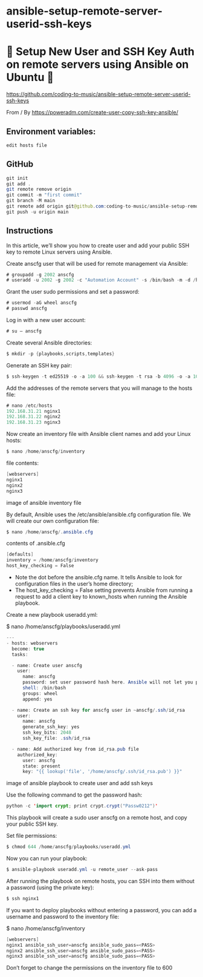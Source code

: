 # ansible-setup-remote-server-userid-ssh-keys

# 🚀 Setup New User and SSH Key Auth on remote servers using Ansible on Ubuntu 🚀

https://github.com/coding-to-music/ansible-setup-remote-server-userid-ssh-keys


From / By https://poweradm.com/create-user-copy-ssh-key-ansible/

## Environment variables:

```java
edit hosts file
```

## GitHub

```java
git init
git add .
git remote remove origin
git commit -m "first commit"
git branch -M main
git remote add origin git@github.com:coding-to-music/ansible-setup-remote-server-userid-ssh-keys.git
git push -u origin main
```

## Instructions

In this article, we’ll show you how to create user and add your public SSH key to remote Linux servers using Ansible.


Create anscfg user that will be used for remote management via Ansible:

```java
# groupadd -g 2002 anscfg
# useradd -u 2002 -g 2002 -c "Automation Account" -s /bin/bash -m -d /home/anscfg anscfg
```

Grant the user sudo permissions and set a password:

```java
# usermod -aG wheel anscfg
# passwd anscfg
```

Log in with a new user account:

```java
# su – anscfg
```

Create several Ansible directories:

```java
$ mkdir -p {playbooks,scripts,templates}
```

Generate an SSH key pair:

```java
$ ssh-keygen -t ed25519 -o -a 100 && ssh-keygen -t rsa -b 4096 -o -a 100
```

Add the addresses of the remote servers that you will manage to the hosts file:

```java
# nano /etc/hosts
192.168.31.21 nginx1
192.168.31.22 nginx2
192.168.31.23 nginx3
```

Now create an inventory file with Ansible client names and add your Linux hosts:

```java
$ nano /home/anscfg/inventory
```

file contents:

```java
[webservers]
nginx1
nginx2
nginx3
```

image of ansible inventory file

By default, Ansible uses the /etc/ansible/ansible.cfg configuration file. We will create our own configuration file:

```java
$ nano /home/anscfg/.ansible.cfg
```

contents of .ansible.cfg

```java
[defaults]
inventory = /home/anscfg/inventory
host_key_checking = False
```

- Note the dot before the ansible.cfg name. It tells Ansible to look for configuration files in the user’s home directory;
- The host_key_checking = False setting prevents Ansible from running a request to add a client key to known_hosts when running the Ansible playbook.

Create a new playbook useradd.yml:

$ nano /home/anscfg/playbooks/useradd.yml

```java
---
- hosts: webservers
  become: true
  tasks:

  - name: Create user anscfg
    user:
      name: anscfg
      password: set user password hash here. Ansible will not let you pass the password in clear text. Get your password hash with python (see the command below).
      shell: /bin/bash
      groups: wheel
      append: yes

  - name: Create an ssh key for anscfg user in ~anscfg/.ssh/id_rsa
    user:
      name: anscfg
      generate_ssh_key: yes
      ssh_key_bits: 2048
      ssh_key_file: .ssh/id_rsa

  - name: Add authorized key from id_rsa.pub file
    authorized_key:
      user: anscfg
      state: present
      key: "{{ lookup('file', '/home/anscfg/.ssh/id_rsa.pub') }}"
```

image of ansible playbook to create user and add ssh keys

Use the following command to get the password hash:

```java
python -c 'import crypt; print crypt.crypt("Passw0212")'
```

This playbook will create a sudo user anscfg on a remote host, and copy your public SSH key.

Set file permissions:

```java
$ chmod 644 /home/anscfg/playbooks/useradd.yml
```

Now you can run your playbook:

```java
$ ansible-playbook useradd.yml -u remote_user --ask-pass
```

After running the playbook on remote hosts, you can SSH into them without a password (using the private key):

```java
$ ssh nginx1
```

If you want to deploy playbooks without entering a password, you can add a username and password to the inventory file:

$ nano /home/anscfg/inventory

```java
[webservers]
nginx1 ansible_ssh_user=anscfg ansible_sudo_pass=<PASS>
nginx2 ansible_ssh_user=anscfg ansible_sudo_pass=<PASS>
nginx3 ansible_ssh_user=anscfg ansible_sudo_pass=<PASS>
```

Don’t forget to change the permissions on the inventory file to 600

